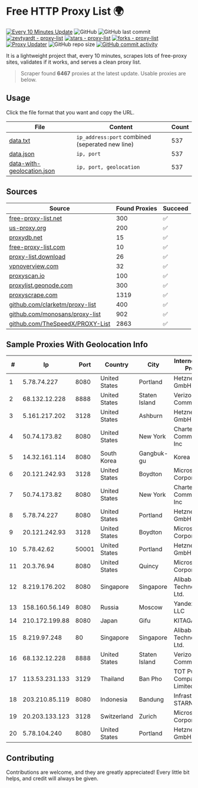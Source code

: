 
# Free HTTP Proxy List 🌍

[![Every 10 Minutes Update](https://github.com/mertguvencli/http-proxy-list/actions/workflows/main.yml/badge.svg?branch=main)](https://github.com/mertguvencli/http-proxy-list/actions/workflows/main.yml)
![GitHub](https://img.shields.io/github/license/mertguvencli/http-proxy-list)
![GitHub last commit](https://img.shields.io/github/last-commit/mertguvencli/http-proxy-list)
[![zevtyardt - proxy-list](https://img.shields.io/static/v1?label=zevtyardt&message=proxy-list&color=blue&logo=github)](https://github.com/zevtyardt/proxy-list "Go to GitHub repo")
[![stars - proxy-list](https://img.shields.io/github/stars/zevtyardt/proxy-list?style=social)](https://github.com/zevtyardt/proxy-list)
[![forks - proxy-list](https://img.shields.io/github/forks/zevtyardt/proxy-list?style=social)](https://github.com/zevtyardt/proxy-list)
[![Proxy Updater](https://github.com/zevtyardt/proxy-list/workflows/Proxy%20Updater/badge.svg)](https://github.com/zevtyardt/proxy-list/actions?query=workflow:"Proxy+Updater")
![GitHub repo size](https://img.shields.io/github/repo-size/zevtyardt/proxy-list)
[![GitHub commit activity](https://img.shields.io/github/commit-activity/m/zevtyardt/proxy-list?logo=commits)](https://github.com/zevtyardt/proxy-list/commits/main)

It is a lightweight project that, every 10 minutes, scrapes lots of free-proxy sites, validates if it works, and serves a clean proxy list.

> Scraper found **6467** proxies at the latest update. Usable proxies are below.

## Usage

Click the file format that you want and copy the URL.

|File|Content|Count|
|----|-------|-----|
|[data.txt](https://raw.githubusercontent.com/mertguvencli/http-proxy-list/main/proxy-list/data.txt)|`ip_address:port` combined (seperated new line)|537|
|[data.json](https://raw.githubusercontent.com/mertguvencli/http-proxy-list/main/proxy-list/data.json)|`ip, port`|537|
|[data-with-geolocation.json](https://raw.githubusercontent.com/mertguvencli/http-proxy-list/main/proxy-list/data-with-geolocation.json)|`ip, port, geolocation`|537|

## Sources

|Source|Found Proxies|Succeed|
|------|-------------|-------|
|[free-proxy-list.net](https://free-proxy-list.net)|300|✅|
|[us-proxy.org](https://www.us-proxy.org)|200|✅|
|[proxydb.net](http://proxydb.net)|15|✅|
|[free-proxy-list.com](https://free-proxy-list.com/?page=&port=&type%5B%5D=http&type%5B%5D=https&up_time=0&search=Search)|10|✅|
|[proxy-list.download](https://www.proxy-list.download/HTTP)|26|✅|
|[vpnoverview.com](https://vpnoverview.com/privacy/anonymous-browsing/free-proxy-servers)|32|✅|
|[proxyscan.io](https://www.proxyscan.io)|100|✅|
|[proxylist.geonode.com](https://proxylist.geonode.com/api/proxy-list?limit=300&page=1&sort_by=lastChecked&sort_type=desc&protocols=http,https)|300|✅|
|[proxyscrape.com](https://api.proxyscrape.com/v2/?request=displayproxies&protocol=http&timeout=10000&country=all&ssl=all&anonymity=all)|1319|✅|
|[github.com/clarketm/proxy-list](https://raw.githubusercontent.com/clarketm/proxy-list/master/proxy-list-raw.txt)|400|✅|
|[github.com/monosans/proxy-list](https://raw.githubusercontent.com/monosans/proxy-list/main/proxies/http.txt)|902|✅|
|[github.com/TheSpeedX/PROXY-List](https://raw.githubusercontent.com/TheSpeedX/PROXY-List/master/http.txt)|2863|✅|


## Sample Proxies With Geolocation Info

|#|Ip|Port|Country|City|Internet Service Provider|
|-|--|----|-------|----|-------------------------|
|1|5.78.74.227|8080|United States|Portland|Hetzner Online GmbH|
|2|68.132.12.228|8888|United States|Staten Island|Verizon Communications|
|3|5.161.217.202|3128|United States|Ashburn|Hetzner Online GmbH|
|4|50.74.173.82|8080|United States|New York|Charter Communications Inc|
|5|14.32.161.114|8080|South Korea|Gangbuk-gu|Korea Telecom|
|6|20.121.242.93|3128|United States|Boydton|Microsoft Corporation|
|7|50.74.173.82|8080|United States|New York|Charter Communications Inc|
|8|5.78.74.227|8080|United States|Portland|Hetzner Online GmbH|
|9|20.121.242.93|3128|United States|Boydton|Microsoft Corporation|
|10|5.78.42.62|50001|United States|Portland|Hetzner Online GmbH|
|11|20.3.76.94|8080|United States|Quincy|Microsoft Corporation|
|12|8.219.176.202|8080|Singapore|Singapore|Alibaba (US) Technology Co., Ltd.|
|13|158.160.56.149|8080|Russia|Moscow|Yandex.Cloud LLC|
|14|210.172.199.88|8080|Japan|Gifu|KITAGATA|
|15|8.219.97.248|80|Singapore|Singapore|Alibaba (US) Technology Co., Ltd.|
|16|68.132.12.228|8888|United States|Staten Island|Verizon Communications|
|17|113.53.231.133|3129|Thailand|Ban Pho|TOT Public Company Limited|
|18|203.210.85.119|8080|Indonesia|Bandung|Infrastruktur STARNET|
|19|20.203.133.123|3128|Switzerland|Zurich|Microsoft Corporation|
|20|5.78.104.240|8080|United States|Portland|Hetzner Online GmbH|



## Contributing

Contributions are welcome, and they are greatly appreciated! Every
little bit helps, and credit will always be given.

